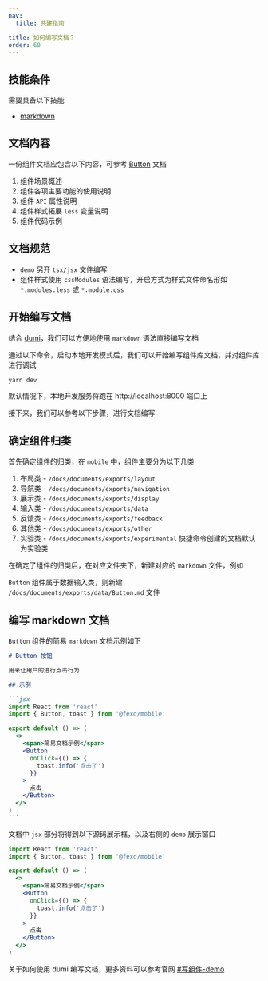 ```yaml
---
nav:
  title: 共建指南

title: 如何编写文档？
order: 60
---
```


## 技能条件

需要具备以下技能

- [markdown](http://markdown.p2hp.com/basic-syntax/)

## 文档内容

一份组件文档应包含以下内容，可参考 [Button](/documents/exports/data/button) 文档

1. 组件场景概述
2. 组件各项主要功能的使用说明
3. 组件 `API` 属性说明
4. 组件样式拓展 `less` 变量说明
5. 组件代码示例

## 文档规范

- `demo` 另开 `tsx/jsx` 文件编写
- 组件样式使用 `cssModules` 语法编写，开启方式为样式文件命名形如 `*.modules.less` 或 `*.module.css`

## 开始编写文档

结合 [dumi](https://d.umijs.org/zh-CN)，我们可以方便地使用 `markdown` 语法直接编写文档

通过以下命令，启动本地开发模式后，我们可以开始编写组件库文档，并对组件库进行调试

```bash
yarn dev
```

默认情况下，本地开发服务将跑在 http://localhost:8000 端口上

接下来，我们可以参考以下步骤，进行文档编写

## 确定组件归类

首先确定组件的归类，在 `mobile` 中，组件主要分为以下几类

1. 布局类 - `/docs/documents/exports/layout`
2. 导航类 - `/docs/documents/exports/navigation`
3. 展示类 - `/docs/documents/exports/display`
4. 输入类 - `/docs/documents/exports/data`
5. 反馈类 - `/docs/documents/exports/feedback`
6. 其他类 - `/docs/documents/exports/other`
7. 实验类 - `/docs/documents/exports/experimental` 快捷命令创建的文档默认为实验类

在确定了组件的归类后，在对应文件夹下，新建对应的 `markdown` 文件，例如

`Button` 组件属于数据输入类，则新建 `/docs/documents/exports/data/Button.md` 文件

## 编写 markdown 文档

`Button` 组件的简易 `markdown` 文档示例如下

````markdown
# Button 按钮

用来让用户的进行点击行为

## 示例

```jsx
import React from 'react'
import { Button, toast } from '@fexd/mobile'

export default () => (
  <>
    <span>简易文档示例</span>
    <Button
      onClick={() => {
        toast.info('点击了')
      }}
    >
      点击
    </Button>
  </>
)
```
````

文档中 `jsx` 部分将得到以下源码展示框，以及右侧的 `demo` 展示窗口

```jsx
import React from 'react'
import { Button, toast } from '@fexd/mobile'

export default () => (
  <>
    <span>简易文档示例</span>
    <Button
      onClick={() => {
        toast.info('点击了')
      }}
    >
      点击
    </Button>
  </>
)
```

关于如何使用 dumi 编写文档，更多资料可以参考官网 [#写组件-demo](https://d.umijs.org/zh-CN/guide/basic#写组件-demo)
